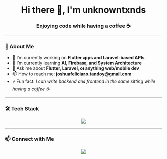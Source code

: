 <h1 align="center">Hi there 👋, I'm unknowntxnds</h1>
<h3 align="center">Enjoying code while having a coffee ☕</h3>

---

### 🧠 About Me
- 🔭 I’m currently working on **Flutter apps and Laravel-based APIs**
- 🌱 I’m currently learning **AI, Firebase, and System Architecture**
- 💬 Ask me about **Flutter, Laravel, or anything web/mobile dev**
- 📫 How to reach me: **joshuafeliciano.tandoy@gmail.com**
- ⚡ Fun fact: *I can write backend and frontend in the same sitting while having a coffee ☕*

---

### 🛠️ Tech Stack
<div align="center">
  <img src="https://skillicons.dev/icons?i=flutter,js,nodejs,python,dotnet,php,laravel,npm,tailwind,bootstrap,css,html,firebase,mysql,c" />
</div>

---

### 📫 Connect with Me
<p align="center">
  <a href="https://m.me/mrtxnds"><img src="https://img.shields.io/badge/Messenger-00B2FF?style=for-the-badge&logo=messenger&logoColor=white"/></a>
</p>

<!--
### 📊 GitHub Stats 
<p align="center">
  <img src="https://github-readme-stats-six-ruby-38.vercel.app/api/top-langs/?username=unknowntxnds&layout=compact&theme=radical&count_private=true" alt="Top Langs" />
</p>
--!>

